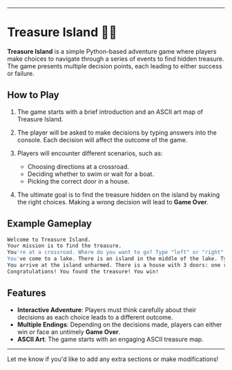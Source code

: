 
---

# Treasure Island 🏴‍☠️

**Treasure Island** is a simple Python-based adventure game where players make choices to navigate through a series of events to find hidden treasure. The game presents multiple decision points, each leading to either success or failure.

## How to Play

1. The game starts with a brief introduction and an ASCII art map of Treasure Island.
   
2. The player will be asked to make decisions by typing answers into the console. Each decision will affect the outcome of the game.

3. Players will encounter different scenarios, such as:
   - Choosing directions at a crossroad.
   - Deciding whether to swim or wait for a boat.
   - Picking the correct door in a house.

4. The ultimate goal is to find the treasure hidden on the island by making the right choices. Making a wrong decision will lead to **Game Over**.

## Example Gameplay

```bash
Welcome to Treasure Island.
Your mission is to find the treasure.
You're at a crossroad. Where do you want to go? Type "left" or "right": left
You've come to a lake. There is an island in the middle of the lake. Type "wait" to wait for a boat or "swim" to swim across: wait
You arrive at the island unharmed. There is a house with 3 doors: one red, one yellow, and one blue. Which color do you choose? Type "red", "yellow", or "blue": yellow
Congratulations! You found the treasure! You win!
```

## Features

- **Interactive Adventure**: Players must think carefully about their decisions as each choice leads to a different outcome.
- **Multiple Endings**: Depending on the decisions made, players can either win or face an untimely **Game Over**.
- **ASCII Art**: The game starts with an engaging ASCII treasure map.



---

Let me know if you'd like to add any extra sections or make modifications!
